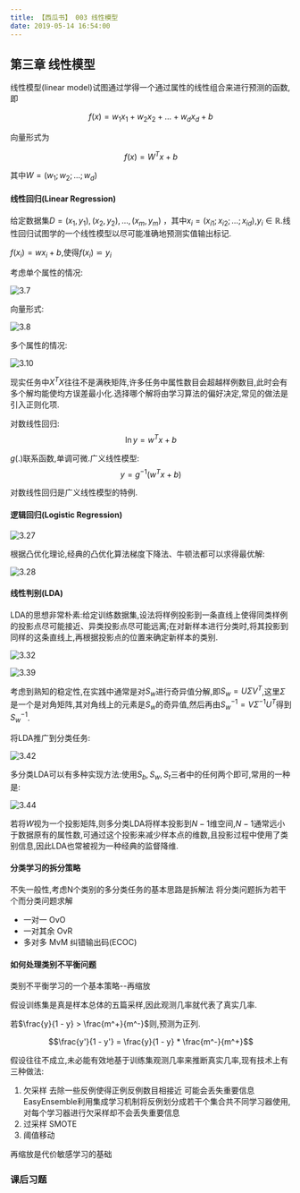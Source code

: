 ```yaml
---
title: 【西瓜书】 003 线性模型
date: 2019-05-14 16:54:00
---
```



## 第三章 线性模型

线性模型(linear model)试图通过学得一个通过属性的线性组合来进行预测的函数,即

$$f(x) = w_1 x_1 + w_2 x_2 + ... + w_d x_d +b$$

向量形式为

$$f(x) = W^T x + b$$

其中$W = (w_1; w_2; ...; w_d)$

#### 线性回归(Linear Regression)

给定数据集$D = {(x_1, y_1), (x_2, y_2), ..., (x_m, y_m)}$
，其中$x_i = (x_{i1}; x_{i2}; ...; x_{id})$,$y_i \in \mathbb{R}$.线性回归试图学的一个线性模型以尽可能准确地预测实值输出标记.

$f(x_i) = w x_i + b$,使得$f(x_i) \backsimeq y_i$

考虑单个属性的情况:

![3.7](/images/machine-learning/ml3.7.jpg)

向量形式:

![3.8](/images/machine-learning/ml3.8.jpg)

多个属性的情况:

![3.10](/images/machine-learning/ml3.10.jpg)

现实任务中$X^T X$往往不是满秩矩阵,许多任务中属性数目会超越样例数目,此时会有多个解均能使均方误差最小化.选择哪个解将由学习算法的偏好决定,常见的做法是引入正则化项.

对数线性回归:
$$\ln y = w^T x + b$$

$g(.)$联系函数,单调可微.广义线性模型:
$$y = g^{-1}(w^T x + b)$$

对数线性回归是广义线性模型的特例.


#### 逻辑回归(Logistic Regression)

![3.27](/images/machine-learning/ml3.27.jpg)

根据凸优化理论,经典的凸优化算法梯度下降法、牛顿法都可以求得最优解:

![3.28](/images/machine-learning/ml3.28.jpg)


#### 线性判别(LDA)

LDA的思想非常朴素:给定训练数据集,设法将样例投影到一条直线上使得同类样例的投影点尽可能接近、异类投影点尽可能远离;在对新样本进行分类时,将其投影到同样的这条直线上,再根据投影点的位置来确定新样本的类别.

![3.32](/images/machine-learning/ml3.32.jpg)

![3.39](/images/machine-learning/ml3.39.jpg)

考虑到熟知的稳定性,在实践中通常是对$S_w$进行奇异值分解,即$S_w = U \Sigma V^T$,这里$\Sigma$是一个是对角矩阵,其对角线上的元素是$S_w$的奇异值,然后再由$S_w^{-1} = V \Sigma^{-1} U^T$得到$S_w^{-1}$.

将LDA推广到分类任务:

![3.42](/images/machine-learning/ml3.42.jpg)

多分类LDA可以有多种实现方法:使用$S_b, S_w, S_t$三者中的任何两个即可,常用的一种是:

![3.44](/images/machine-learning/ml3.44.jpg)

若将$W$视为一个投影矩阵,则多分类LDA将样本投影到$N - 1$维空间,$N - 1$通常远小于数据原有的属性数,可通过这个投影来减少样本点的维数,且投影过程中使用了类别信息,因此LDA也常被视为一种经典的监督降维.


#### 分类学习的拆分策略

不失一般性,考虑N个类别的多分类任务的基本思路是拆解法 将分类问题拆为若干个而分类问题求解
* 一对一 OvO
* 一对其余 OvR
* 多对多 MvM  纠错输出码(ECOC)


#### 如何处理类别不平衡问题

类别不平衡学习的一个基本策略--再缩放

假设训练集是真是样本总体的五篇采样,因此观测几率就代表了真实几率.

若$\frac{y}{1 - y} > \frac{m^+}{m^-}$则,预测为正列.

$$\frac{y'}{1 - y'} = \frac{y}{1 - y} * \frac{m^-}{m^+}$$

假设往往不成立,未必能有效地基于训练集观测几率来推断真实几率,现有技术上有三种做法:

1. 欠采样 去除一些反例使得正例反例数目相接近 可能会丢失重要信息   EasyEnsemble利用集成学习机制将反例划分成若干个集合共不同学习器使用,对每个学习器进行欠采样却不会丢失重要信息
2. 过采样 SMOTE
3. 阈值移动


再缩放是代价敏感学习的基础


### 课后习题
